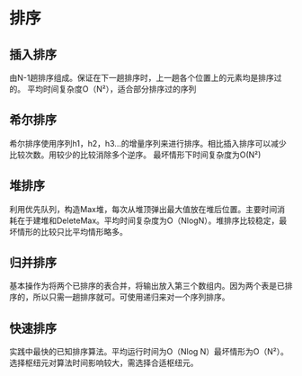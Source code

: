 # 排序
## 插入排序
  由N-1趟排序组成。保证在下一趟排序时，上一趟各个位置上的元素均是排序过的。
  平均时间复杂度O（N²），适合部分排序过的序列
## 希尔排序
  希尔排序使用序列h1，h2，h3...的增量序列来进行排序。相比插入排序可以减少比较次数。用较少的比较消除多个逆序。
   最坏情形下时间复杂度为O(N²)
## 堆排序
  利用优先队列，构造Max堆，每次从堆顶弹出最大值放在堆后位置。主要时间消耗在于建堆和DeleteMax。平均时间复杂度为O（NlogN）。堆排序比较稳定，最坏情形的比较只比平均情形略多。
## 归并排序
  基本操作为将两个已排序的表合并，将输出放入第三个数组内。因为两个表是已排序的，所以只需一趟排序就可。可使用递归来对一个序列排序。
## 快速排序
  实践中最快的已知排序算法。平均运行时间为O（Nlog N）最坏情形为O（N²）。选择枢纽元对算法时间影响较大，需选择合适枢纽元。
